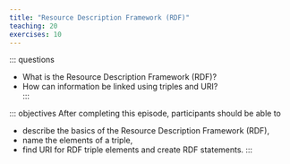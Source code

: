 ```yaml
---
title: "Resource Description Framework (RDF)"
teaching: 20
exercises: 10
---
```

::: questions 

- What is the Resource Description Framework (RDF)?
- How can information be linked using triples and URI?  
:::

::: objectives
After completing this episode, participants should be able to

- describe the basics of the Resource Description Framework (RDF),
- name the elements of a triple,
- find URI for RDF triple elements and create RDF statements. 
:::
